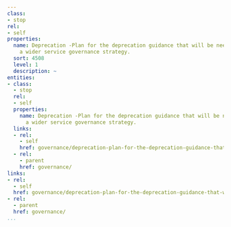 ```yaml
---
class:
- stop
rel:
- self
properties:
  name: Deprecation -Plan for the deprecation guidance that will be needed to drive
    a wider service governance strategy.
  sort: 4508
  level: 1
  description: ~
entities:
- class:
  - stop
  rel:
  - self
  properties:
    name: Deprecation -Plan for the deprecation guidance that will be needed to drive
      a wider service governance strategy.
  links:
  - rel:
    - self
    href: governance/deprecation-plan-for-the-deprecation-guidance-that-will-be-needed-to-drive-a-wider-service-governance-strategy..md
  - rel:
    - parent
    href: governance/
links:
- rel:
  - self
  href: governance/deprecation-plan-for-the-deprecation-guidance-that-will-be-needed-to-drive-a-wider-service-governance-strategy..md
- rel:
  - parent
  href: governance/
...
```

